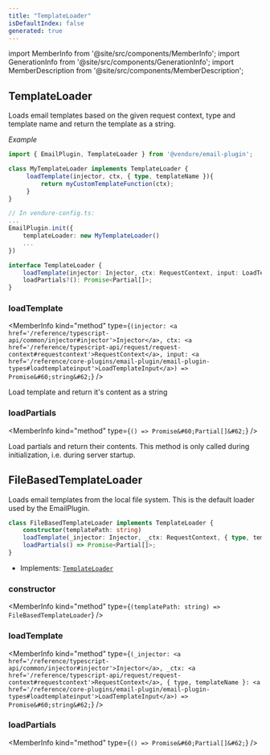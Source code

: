 ```yaml
---
title: "TemplateLoader"
isDefaultIndex: false
generated: true
---
```

<!-- This file was generated from the Vendure source. Do not modify. Instead, re-run the "docs:build" script -->
import MemberInfo from '@site/src/components/MemberInfo';
import GenerationInfo from '@site/src/components/GenerationInfo';
import MemberDescription from '@site/src/components/MemberDescription';


## TemplateLoader

<GenerationInfo sourceFile="packages/email-plugin/src/template-loader/template-loader.ts" sourceLine="32" packageName="@vendure/email-plugin" />

Loads email templates based on the given request context, type and template name
and return the template as a string.

*Example*

```ts
import { EmailPlugin, TemplateLoader } from '@vendure/email-plugin';

class MyTemplateLoader implements TemplateLoader {
     loadTemplate(injector, ctx, { type, templateName }){
         return myCustomTemplateFunction(ctx);
     }
}

// In vendure-config.ts:
...
EmailPlugin.init({
    templateLoader: new MyTemplateLoader()
    ...
})
```

```ts title="Signature"
interface TemplateLoader {
    loadTemplate(injector: Injector, ctx: RequestContext, input: LoadTemplateInput): Promise<string>;
    loadPartials?(): Promise<Partial[]>;
}
```

<div className="members-wrapper">

### loadTemplate

<MemberInfo kind="method" type={`(injector: <a href='/reference/typescript-api/common/injector#injector'>Injector</a>, ctx: <a href='/reference/typescript-api/request/request-context#requestcontext'>RequestContext</a>, input: <a href='/reference/core-plugins/email-plugin/email-plugin-types#loadtemplateinput'>LoadTemplateInput</a>) => Promise&#60;string&#62;`}   />

Load template and return it's content as a string
### loadPartials

<MemberInfo kind="method" type={`() => Promise&#60;Partial[]&#62;`}   />

Load partials and return their contents.
This method is only called during initialization, i.e. during server startup.


</div>


## FileBasedTemplateLoader

<GenerationInfo sourceFile="packages/email-plugin/src/template-loader/file-based-template-loader.ts" sourceLine="17" packageName="@vendure/email-plugin" />

Loads email templates from the local file system. This is the default
loader used by the EmailPlugin.

```ts title="Signature"
class FileBasedTemplateLoader implements TemplateLoader {
    constructor(templatePath: string)
    loadTemplate(_injector: Injector, _ctx: RequestContext, { type, templateName }: LoadTemplateInput) => Promise<string>;
    loadPartials() => Promise<Partial[]>;
}
```
* Implements: <code><a href='/reference/core-plugins/email-plugin/template-loader#templateloader'>TemplateLoader</a></code>



<div className="members-wrapper">

### constructor

<MemberInfo kind="method" type={`(templatePath: string) => FileBasedTemplateLoader`}   />


### loadTemplate

<MemberInfo kind="method" type={`(_injector: <a href='/reference/typescript-api/common/injector#injector'>Injector</a>, _ctx: <a href='/reference/typescript-api/request/request-context#requestcontext'>RequestContext</a>, { type, templateName }: <a href='/reference/core-plugins/email-plugin/email-plugin-types#loadtemplateinput'>LoadTemplateInput</a>) => Promise&#60;string&#62;`}   />


### loadPartials

<MemberInfo kind="method" type={`() => Promise&#60;Partial[]&#62;`}   />




</div>
